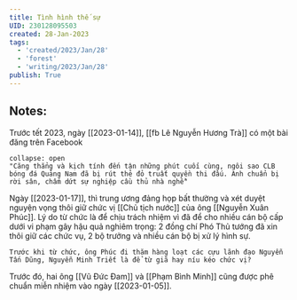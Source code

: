 ```yaml
---
title: Tình hình thế sự
UID: 230128095503
created: 28-Jan-2023
tags:
  - 'created/2023/Jan/28'
  - 'forest'
  - 'writing/2023/Jan/28'
publish: True
---
```


## Notes:
Trước tết 2023, ngày [[2023-01-14]], [[fb Lê Nguyễn Hương Trà]] có một bài đăng trên Facebook
```ad-quote
collapse: open
"Căng thẳng và kịch tính đến tận những phút cuối cùng, ngôi sao CLB bóng đá Quảng Nam đã bị rút thẻ đỏ truất quyền thi đấu. Anh chuẩn bị rời sân, chấm dứt sự nghiệp cầu thủ nhà nghề"
```


Ngày [[2023-01-17]], thì trung ương đảng họp bất thường và xét duyệt nguyện vọng thôi giữ chức vị [[Chủ tịch nước]] của ông [[Nguyễn Xuân Phúc]]. Lý do từ chức là để chịu trách nhiệm vì đã để cho nhiều cán bộ cấp dưới vi phạm gây hậu quả nghiêm trọng: 2 đồng chí Phó Thủ tướng đã xin thôi giữ các chức vụ, 2 bộ trưởng và nhiều cán bộ bị xử lý hình sự.

```ad-question
Trước khi từ chức, ông Phúc đi thăm hàng loạt các cựu lãnh đạo Nguyễn Tấn Dũng, Nguyễn Minh Triết là để từ giã hay níu kéo chức vị?
```


Trước đó, hai ông [[Vũ Đức Đam]] và [[Phạm Bình Minh]] cũng được phê chuẩn miễn nhiệm vào ngày [[2023-01-05]].

